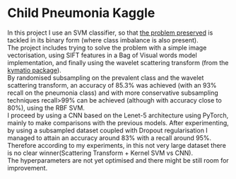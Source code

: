 # Child Pneumonia Kaggle
In this project I use an SVM classifier, so that [the problem preserved](https://www.kaggle.com/andrewmvd/pediatric-pneumonia-chest-xray) is tackled in its binary form (where class imbalance is also present).  
The project includes trying to solve the problem with a simple image vectorisation, using SIFT features in a Bag of Visual words model implementation, and finally using the wavelet scattering transform (from the [kymatio package](https://github.com/kymatio/kymatio)).  
By randomised subsampling on the prevalent class and the wavelet scattering transform, an accuracy of 85.3% was achieved (with an 93% recall on the pneumonia class) and with more conservative subsampling techniques recall>99% can be achieved (although with accuracy close to 80%), using the RBF SVM.    
I proceed by using a CNN based on the Lenet-5 architecture using PyTorch, mainly to make comparisons with the previous models. After experimenting, by using a subsampled dataset coupled with Dropout regularisation I managed to attain an accuracy around 83% with a recall around 95%. Therefore according to my experiments, in this not very large dataset there is no clear winner(Scattering Transform + Kernel SVM vs CNN).  
The hyperparameters are not yet optimised and there might be still room for improvement.
